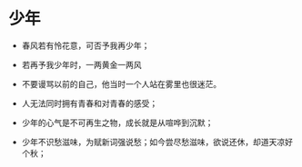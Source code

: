 # 少年

- 春风若有怜花意，可否予我再少年；

- 若再予我少年时，一两黄金一两风

- 不要谩骂以前的自己，他当时一个人站在雾里也很迷茫。

- 人无法同时拥有青春和对青春的感受；

- 少年的心气是不可再生之物，成长就是从喧哗到沉默；

- 少年不识愁滋味，为赋新词强说愁；如今尝尽愁滋味，欲说还休，却道天凉好个秋；
